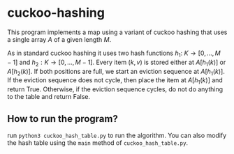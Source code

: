 # cuckoo-hashing
This program implements a map using a variant of cuckoo hashing that uses a single array $A$ of a given length $M$.

As in standard cuckoo hashing it uses two hash functions $h_1$: $K \rightarrow [0, \ldots, M-1]$ and $h_2:K→[0,…,M−1]$. Every item $(k, v)$ is stored either at $A[h_1(k)]$ or $A[h_2(k)]$. If both positions are full, we start an eviction sequence at $A[h_1(k)]$. If the eviction sequence does not cycle, then place the item at $A[h_1(k)]$ and return True. Otherwise, if the eviction sequence cycles, do not do anything to the table and return False.

## How to run the program?
run `python3 cuckoo_hash_table.py` to run the algorithm. You can also modify the hash table using the `main` method of `cuckoo_hash_table.py`.